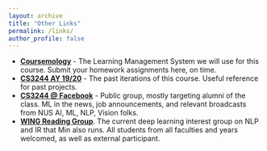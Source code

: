 ```yaml
---
layout: archive
title: "Other Links"
permalink: /links/
author_profile: false
---
```


* **[Coursemology](https://www.coursemology.org/courses/1677/)** - The Learning Management System we will use for this course.  Submit your homework assignments here, on time.
* **[CS3244 AY 19/20](http://www.comp.nus.edu.sg/~kanmy/courses/3244_1910/)** - The past iterations of this course.  Useful reference for past projects.
* **[CS3244 @ Facebook](http://www.facebook.com/cs3244/)** - Public group, mostly targeting alumni of the class.  ML in the news, job announcements, and relevant broadcasts from NUS AI, ML, NLP, Vision folks.
* **[WING Reading Group]()**.  The current deep learning interest group on NLP and IR that Min also runs.  All students from all faculties and years welcomed, as well as external participant.
